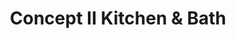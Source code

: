 ---
title: "Concept II Kitchen & Bath"
url: /east-rochester/concept-ii-kitchen-und-bath/
shop: Badezimmer
---